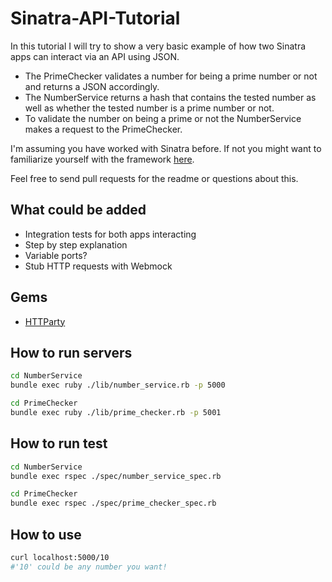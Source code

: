 Sinatra-API-Tutorial
====

In this tutorial I will try to show a very basic example of how two Sinatra apps can interact via an API using JSON. 
- The PrimeChecker validates a number for being a prime number or not and returns a JSON accordingly. 
- The NumberService returns a hash that contains the tested number as well as whether the tested number is a prime number or not. 
- To validate the number on being a prime or not the NumberService makes a request to the PrimeChecker.

I'm assuming you have worked with Sinatra before. If not you might want to familiarize yourself with the framework [here].

[here]:http://www.sinatrarb.com/documentation.html
[HTTParty]:https://rubygems.org/gems/httparty

Feel free to send pull requests for the readme or questions about this.

What could be added
----
- Integration tests for both apps interacting
- Step by step explanation
- Variable ports?
- Stub HTTP requests with Webmock

Gems
---
- [HTTParty]

How to run servers
---
```sh
cd NumberService
bundle exec ruby ./lib/number_service.rb -p 5000
```

```sh
cd PrimeChecker
bundle exec ruby ./lib/prime_checker.rb -p 5001
```

How to run test
---

```sh
cd NumberService
bundle exec rspec ./spec/number_service_spec.rb 
```

```sh
cd PrimeChecker
bundle exec rspec ./spec/prime_checker_spec.rb 
```

How to use
---
```sh
curl localhost:5000/10
#'10' could be any number you want!
```
